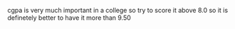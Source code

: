 cgpa is very much important in a college so try to score it above 8.0 so it is definetely better to have it more than 9.50
